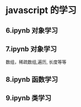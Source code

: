 # javascript 的学习

## 6.ipynb 对象学习

## 7.ipynb 对象学习
数组，稀疏数组,遍历, 长度等等

## 8.ipynb 函数学习

## 9.ipynb 类学习
